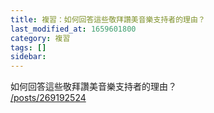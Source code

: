 ```yaml
---
title: 複習：如何回答這些敬拜讚美音樂支持者的理由？
last_modified_at: 1659601800
category: 複習
tags: []
sidebar: 
---
```


<p>如何回答這些敬拜讚美音樂支持者的理由？<br/>
<a href="/posts/269192524" target="_blank">/posts/269192524</a></p>
<p> </p>
